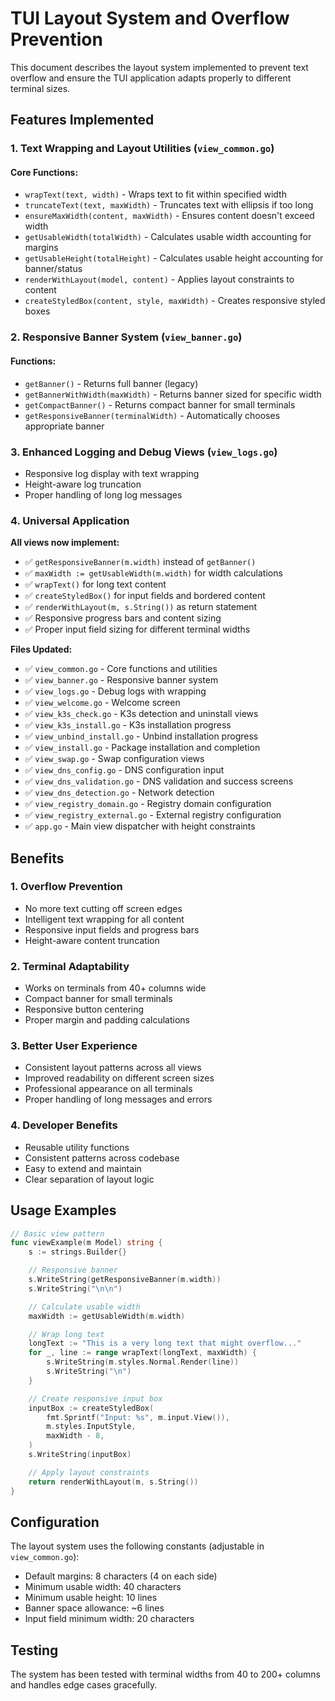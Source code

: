 # TUI Layout System and Overflow Prevention

This document describes the layout system implemented to prevent text overflow and ensure the TUI application adapts properly to different terminal sizes.

## Features Implemented

### 1. Text Wrapping and Layout Utilities (`view_common.go`)

#### Core Functions:

- `wrapText(text, width)` - Wraps text to fit within specified width
- `truncateText(text, maxWidth)` - Truncates text with ellipsis if too long
- `ensureMaxWidth(content, maxWidth)` - Ensures content doesn't exceed width
- `getUsableWidth(totalWidth)` - Calculates usable width accounting for margins
- `getUsableHeight(totalHeight)` - Calculates usable height accounting for banner/status
- `renderWithLayout(model, content)` - Applies layout constraints to content
- `createStyledBox(content, style, maxWidth)` - Creates responsive styled boxes

### 2. Responsive Banner System (`view_banner.go`)

#### Functions:

- `getBanner()` - Returns full banner (legacy)
- `getBannerWithWidth(maxWidth)` - Returns banner sized for specific width
- `getCompactBanner()` - Returns compact banner for small terminals
- `getResponsiveBanner(terminalWidth)` - Automatically chooses appropriate banner

### 3. Enhanced Logging and Debug Views (`view_logs.go`)

- Responsive log display with text wrapping
- Height-aware log truncation
- Proper handling of long log messages

### 4. Universal Application

**All views now implement:**

- ✅ `getResponsiveBanner(m.width)` instead of `getBanner()`
- ✅ `maxWidth := getUsableWidth(m.width)` for width calculations
- ✅ `wrapText()` for long text content
- ✅ `createStyledBox()` for input fields and bordered content
- ✅ `renderWithLayout(m, s.String())` as return statement
- ✅ Responsive progress bars and content sizing
- ✅ Proper input field sizing for different terminal widths

**Files Updated:**

- ✅ `view_common.go` - Core functions and utilities
- ✅ `view_banner.go` - Responsive banner system
- ✅ `view_logs.go` - Debug logs with wrapping
- ✅ `view_welcome.go` - Welcome screen
- ✅ `view_k3s_check.go` - K3s detection and uninstall views
- ✅ `view_k3s_install.go` - K3s installation progress
- ✅ `view_unbind_install.go` - Unbind installation progress
- ✅ `view_install.go` - Package installation and completion
- ✅ `view_swap.go` - Swap configuration views
- ✅ `view_dns_config.go` - DNS configuration input
- ✅ `view_dns_validation.go` - DNS validation and success screens
- ✅ `view_dns_detection.go` - Network detection
- ✅ `view_registry_domain.go` - Registry domain configuration
- ✅ `view_registry_external.go` - External registry configuration
- ✅ `app.go` - Main view dispatcher with height constraints

## Benefits

### 1. Overflow Prevention

- No more text cutting off screen edges
- Intelligent text wrapping for all content
- Responsive input fields and progress bars
- Height-aware content truncation

### 2. Terminal Adaptability

- Works on terminals from 40+ columns wide
- Compact banner for small terminals
- Responsive button centering
- Proper margin and padding calculations

### 3. Better User Experience

- Consistent layout patterns across all views
- Improved readability on different screen sizes
- Professional appearance on all terminals
- Proper handling of long messages and errors

### 4. Developer Benefits

- Reusable utility functions
- Consistent patterns across codebase
- Easy to extend and maintain
- Clear separation of layout logic

## Usage Examples

```go
// Basic view pattern
func viewExample(m Model) string {
    s := strings.Builder{}

    // Responsive banner
    s.WriteString(getResponsiveBanner(m.width))
    s.WriteString("\n\n")

    // Calculate usable width
    maxWidth := getUsableWidth(m.width)

    // Wrap long text
    longText := "This is a very long text that might overflow..."
    for _, line := range wrapText(longText, maxWidth) {
        s.WriteString(m.styles.Normal.Render(line))
        s.WriteString("\n")
    }

    // Create responsive input box
    inputBox := createStyledBox(
        fmt.Sprintf("Input: %s", m.input.View()),
        m.styles.InputStyle,
        maxWidth - 8,
    )
    s.WriteString(inputBox)

    // Apply layout constraints
    return renderWithLayout(m, s.String())
}
```

## Configuration

The layout system uses the following constants (adjustable in `view_common.go`):

- Default margins: 8 characters (4 on each side)
- Minimum usable width: 40 characters
- Minimum usable height: 10 lines
- Banner space allowance: ~6 lines
- Input field minimum width: 20 characters

## Testing

The system has been tested with terminal widths from 40 to 200+ columns and handles edge cases gracefully.

